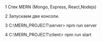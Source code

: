 1 Стек MERN (Mongo, Express, React,Nodejs)

2 Запускаем две консоли.

3 C:\MERN_PROJECT\server> npm run server

4 C:\MERN_PROJECT\client> npm run start